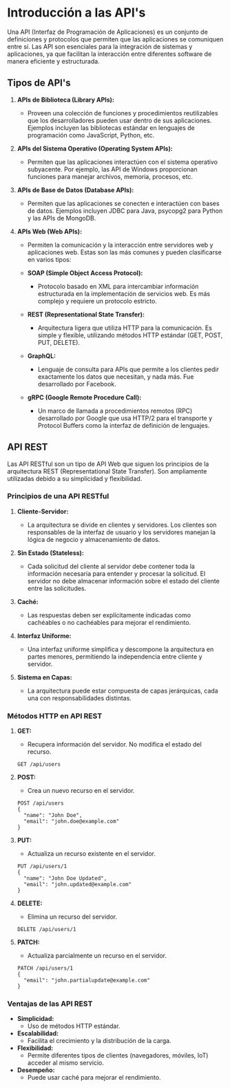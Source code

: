 
# Introducción a las API's

Una API (Interfaz de Programación de Aplicaciones) es un conjunto de definiciones y protocolos que permiten que las aplicaciones se comuniquen entre sí. Las API son esenciales para la integración de sistemas y aplicaciones, ya que facilitan la interacción entre diferentes software de manera eficiente y estructurada.

## Tipos de API's

1. **APIs de Biblioteca (Library APIs):**
   - Proveen una colección de funciones y procedimientos reutilizables que los desarrolladores pueden usar dentro de sus aplicaciones. Ejemplos incluyen las bibliotecas estándar en lenguajes de programación como JavaScript, Python, etc.

2. **APIs del Sistema Operativo (Operating System APIs):**
   - Permiten que las aplicaciones interactúen con el sistema operativo subyacente. Por ejemplo, las API de Windows proporcionan funciones para manejar archivos, memoria, procesos, etc.

3. **APIs de Base de Datos (Database APIs):**
   - Permiten que las aplicaciones se conecten e interactúen con bases de datos. Ejemplos incluyen JDBC para Java, psycopg2 para Python y las APIs de MongoDB.

4. **APIs Web (Web APIs):**
   - Permiten la comunicación y la interacción entre servidores web y aplicaciones web. Estas son las más comunes y pueden clasificarse en varios tipos:

   - **SOAP (Simple Object Access Protocol):**
     - Protocolo basado en XML para intercambiar información estructurada en la implementación de servicios web. Es más complejo y requiere un protocolo estricto.

   - **REST (Representational State Transfer):**
     - Arquitectura ligera que utiliza HTTP para la comunicación. Es simple y flexible, utilizando métodos HTTP estándar (GET, POST, PUT, DELETE).

   - **GraphQL:**
     - Lenguaje de consulta para APIs que permite a los clientes pedir exactamente los datos que necesitan, y nada más. Fue desarrollado por Facebook.

   - **gRPC (Google Remote Procedure Call):**
     - Un marco de llamada a procedimientos remotos (RPC) desarrollado por Google que usa HTTP/2 para el transporte y Protocol Buffers como la interfaz de definición de lenguajes.

## API REST

Las API RESTful son un tipo de API Web que siguen los principios de la arquitectura REST (Representational State Transfer). Son ampliamente utilizadas debido a su simplicidad y flexibilidad.

### Principios de una API RESTful

1. **Cliente-Servidor:**
   - La arquitectura se divide en clientes y servidores. Los clientes son responsables de la interfaz de usuario y los servidores manejan la lógica de negocio y almacenamiento de datos.

2. **Sin Estado (Stateless):**
   - Cada solicitud del cliente al servidor debe contener toda la información necesaria para entender y procesar la solicitud. El servidor no debe almacenar información sobre el estado del cliente entre las solicitudes.

3. **Caché:**
   - Las respuestas deben ser explícitamente indicadas como cachéables o no cachéables para mejorar el rendimiento.

4. **Interfaz Uniforme:**
   - Una interfaz uniforme simplifica y descompone la arquitectura en partes menores, permitiendo la independencia entre cliente y servidor.

5. **Sistema en Capas:**
   - La arquitectura puede estar compuesta de capas jerárquicas, cada una con responsabilidades distintas.

### Métodos HTTP en API REST

1. **GET:**
   - Recupera información del servidor. No modifica el estado del recurso.
   ```http
   GET /api/users
   ```

2. **POST:**
   - Crea un nuevo recurso en el servidor.
   ```http
   POST /api/users
   {
     "name": "John Doe",
     "email": "john.doe@example.com"
   }
   ```

3. **PUT:**
   - Actualiza un recurso existente en el servidor.
   ```http
   PUT /api/users/1
   {
     "name": "John Doe Updated",
     "email": "john.updated@example.com"
   }
   ```

4. **DELETE:**
   - Elimina un recurso del servidor.
   ```http
   DELETE /api/users/1
   ```

5. **PATCH:**
   - Actualiza parcialmente un recurso en el servidor.
   ```http
   PATCH /api/users/1
   {
     "email": "john.partialupdate@example.com"
   }
   ```

### Ventajas de las API REST

- **Simplicidad:**
  - Uso de métodos HTTP estándar.
- **Escalabilidad:**
  - Facilita el crecimiento y la distribución de la carga.
- **Flexibilidad:**
  - Permite diferentes tipos de clientes (navegadores, móviles, IoT) acceder al mismo servicio.
- **Desempeño:**
  - Puede usar caché para mejorar el rendimiento.

